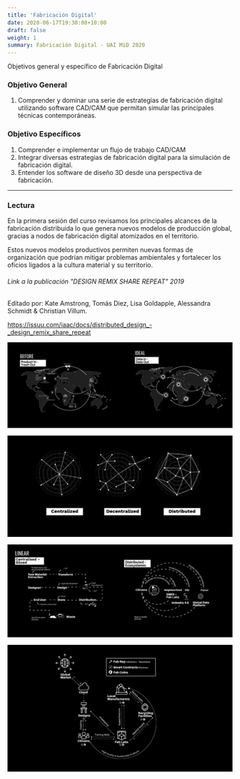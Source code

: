 ```yaml
---
title: 'Fabricación Digital'
date: 2020-06-17T19:30:08+10:00
draft: false
weight: 1
summary: Fabricación Digital - UAI MiD 2020
---
```




Objetivos general y específico de Fabricación Digital

### Objetivo General

1. Comprender y dominar una serie de estrategias de fabricación digital utilizando software CAD/CAM que permitan simular las principales técnicas contemporáneas.

### Objetivo Específicos

1. Comprender e implementar un flujo de trabajo CAD/CAM
2. Integrar diversas estrategias de fabricación digital para la simulación de fabricación digital.
3. Entender los software de diseño 3D desde una perspectiva de fabricación.
---
### Lectura

En la primera sesión del curso revisamos los principales alcances de la fabricación distribuida lo que genera nuevos modelos de producción global, gracias a nodos de fabricación digital atomizados en el territorio. 

Estos nuevos modelos productivos permiten nuevas formas de organización que podrían mitigar problemas ambientales y fortalecer los oficios ligados a la cultura material y su territorio.

###### Link a la publicación "DESIGN REMIX SHARE REPEAT" 2019

Editado por: Kate Amstrong, Tomás Diez, Lisa Goldapple, Alessandra Schmidt & Christian Villum.

https://issuu.com/iaac/docs/distributed_design_-_design_remix_share_repeat

![bitsAtoms](/img/maps.png)

![bitsAtoms](/img/tree.png)

![bitsAtoms](/img/orga.png)

![bitsAtoms](/img/fab.png)
